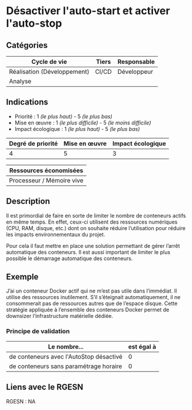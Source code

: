 # Désactiver l'auto-start et activer l'auto-stop


## Catégories

| Cycle de vie                | Tiers | Responsable |
|-----------------------------|-------|-------------|
| Réalisation (Développement) | CI/CD | Développeur |
| Analyse                     |       |             |

## Indications

* Priorité : 1 *(le plus haut)* - 5 *(le plus bas)*
* Mise en œuvre : 1 *(le plus difficile)* - 5 *(le moins difficile)*
* Impact écologique : 1 *(le plus haut)* - 5 *(le plus bas)*

| Degré de priorité | Mise en œuvre | Impact écologique |
|-------------------|---------------|-------------------|
| 4                 | 5             | 3                 |


| Ressources économisées                                   |
|----------------------------------------------------------|
| Processeur / Mémoire vive |

## Description

Il est primordial de faire en sorte de limiter le nombre de conteneurs actifs en même temps. En effet, ceux-ci utilisent 
des ressources numériques (CPU, RAM, disque, etc.) dont on souhaite réduire l’utilisation pour réduire les impacts 
environnementaux du projet.

Pour cela il faut mettre en place une solution permettant de gérer l’arrêt automatique des conteneurs.
Il est aussi important de limiter le plus possible le démarrage automatique des conteneurs.

## Exemple

J’ai un conteneur Docker actif qui ne m’est pas utile dans l’immédiat. Il utilise des ressources inutilement. S’il 
s’éteignait automatiquement, il ne consommerait pas de ressources autres que de l’espace disque. Cette stratégie 
appliquée à l’ensemble des conteneurs Docker permet de downsizer l’infrastructure matérielle dédiée.


### Principe de validation

| Le nombre...                            | est égal à |
|-----------------------------------------|------------|
| de conteneurs avec l'AutoStop désactivé | 0          |
| de conteneurs sans paramétrage horaire  | 0          |


## Liens avec le RGESN

RGESN : NA